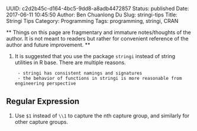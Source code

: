 UUID: c2d2b45c-d164-4bc5-9dd8-a8adb4472857
Status: published
Date: 2017-06-11 10:45:50
Author: Ben Chuanlong Du
Slug: stringi-tips
Title: Stringi Tips
Category: Programming
Tags: programming, stringi, CRAN

**
Things on this page are
fragmentary and immature notes/thoughts of the author.
It is not meant to readers
but rather for convenient reference of the author and future improvement.
**

1. It is suggested that you use the package `stringi` instead of string utilities in R base. 
    There are multiple reasons.
        
        - stringi has consistent namings and signatures
        - the behavior of functions in stringi is more reasonable from engineering perspective


## Regular Expression

1. Use `$1` instead of `\\1` to capture the nth capture group,
and similarly for other capture groups.

